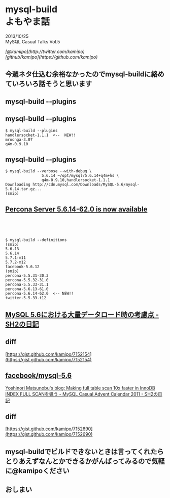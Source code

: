 mysql-build<br/>よもやま話
==========

2013/10/25<br/>
MySQL Casual Talks Vol.5<br/>
<address>
[@kamipo](http://twitter.com/kamipo)<br/>
[github/kamipo](https://github.com/kamipo)
</address>


今週ネタ仕込む余裕なかったのでmysql-buildに絡めていろいろ話そうと思います
----------

mysql-build --plugins
----------

mysql-build --plugins
----------

    $ mysql-build --plugins
    handlersocket-1.1.1  <--  NEW!!
    mroonga-3.07
    q4m-0.9.10

mysql-build --plugins
----------

    $ mysql-build --verbose --with-debug \
                    5.6.14 ~/opt/mysql/5.6.14+q4m+hs \
                    q4m-0.9.10,handlersocket-1.1.1
    Downloading http://cdn.mysql.com/Downloads/MySQL-5.6/mysql-5.6.14.tar.gz...
    (snip)

[Percona Server 5.6.14-62.0 is now available](http://www.mysqlperformanceblog.com/2013/10/24/percona-server-5-6-14-62-0-now-available/)
----------

　
----------

    $ mysql-build --definitions
    (snip)
    5.6.13
    5.6.14
    5.7.1-m11
    5.7.2-m12
    facebook-5.6.12
    (snip)
    percona-5.5.31-30.3
    percona-5.5.32-31.0
    percona-5.5.33-31.1
    percona-5.6.13-61.0
    percona-5.6.14-62.0  <-- NEW!!
    twitter-5.5.33.t12

[MySQL 5.6における大量データロード時の考慮点 - SH2の日記](http://d.hatena.ne.jp/sh2/20131007)
----------

diff
----------

[https://gist.github.com/kamipo/7152154](https://gist.github.com/kamipo/7152154)

[facebook/mysql-5.6](https://github.com/facebook/mysql-5.6)
----------

[Yoshinori Matsunobu's blog: Making full table scan 10x faster in InnoDB](http://yoshinorimatsunobu.blogspot.jp/2013/10/making-full-table-scan-10x-faster-in.html)
[INDEX FULL SCANを狙う - MySQL Casual Advent Calendar 2011 - SH2の日記](http://d.hatena.ne.jp/sh2/20111217)

diff
----------

[https://gist.github.com/kamipo/7152690](https://gist.github.com/kamipo/7152690)

mysql-buildでビルドできないときは言ってくれたらとりあえずなんとかできるかがんばってみるので気軽に@kamipoください
----------

おしまい
----------

